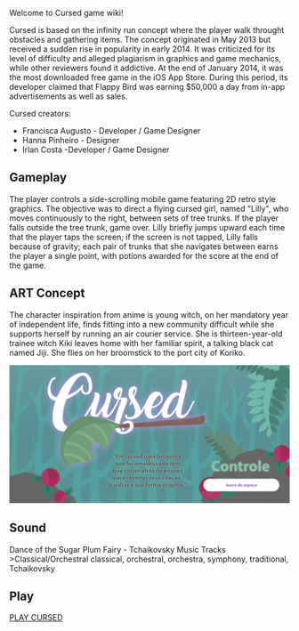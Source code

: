 Welcome to Cursed game wiki!

Cursed is based on the infinity run concept where the player walk throught obstacles and gathering items. The concept originated in May 2013 but received a sudden rise in popularity in early 2014. It was criticized for its level of difficulty and alleged plagiarism in graphics and game mechanics, while other reviewers found it addictive. At the end of January 2014, it was the most downloaded free game in the iOS App Store. During this period, its developer claimed that Flappy Bird was earning $50,000 a day from in-app advertisements as well as sales.


Cursed creators:
* Francisca Augusto - Developer / Game Designer
* Hanna Pinheiro - Designer
* Irlan Costa -Developer / Game Designer

## Gameplay
The player controls a side-scrolling mobile game featuring 2D retro style graphics. The objective was to direct a flying cursed girl, named "Lilly", who moves continuously to the right, between sets of tree trunks. If the player falls outside the tree trunk, game over. Lilly briefly jumps upward each time that the player taps the screen; if the screen is not tapped, Lilly falls because of gravity; each pair of trunks that she navigates between earns the player a single point, with potions awarded for the score at the end of the game.


## ART Concept

The character inspiration from anime is  young witch, on her mandatory year of independent life, finds fitting into a new community difficult while she supports herself by running an air courier service. She is thirteen-year-old trainee witch Kiki leaves home with her familiar spirit, a talking black cat named Jiji. She flies on her broomstick to the port city of Koriko. 

![Cursed](https://raw.githubusercontent.com/xsery/cursed.github.io/gh-pages/banner-cursed.png)

## Sound
	
Dance of the Sugar Plum Fairy - Tchaikovsky
Music Tracks >Classical/Orchestral
classical, orchestral, orchestra, symphony, traditional, Tchaikovsky

## Play

[PLAY CURSED](cursed/)
